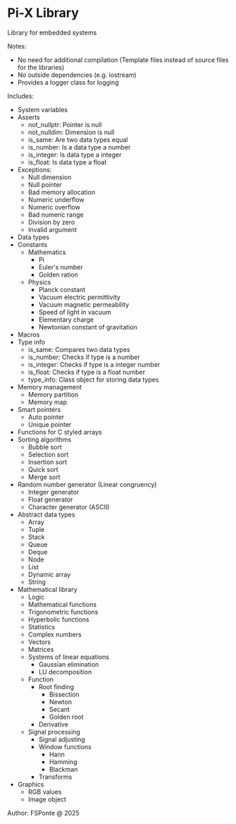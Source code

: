 # Pi-X Library
Library for embedded systems

Notes:
- No need for additional compilation (Template files instead of source files for the libraries)
- No outside dependencies (e.g. iostream)
- Provides a logger class for logging

Includes:
- System variables
- Asserts
	- not_nullptr: Pointer is null
	- not_nulldim: Dimension is null
	- is_same: Are two data types equal
	- is_number: Is a data type a number
	- is_integer: Is data type a integer
	- is_float: Is data type a float
- Exceptions:
	- Null dimension
	- Null pointer
	- Bad memory allocation
	- Numeric underflow
	- Numeric overflow
	- Bad numeric range
	- Division by zero
	- Invalid argument
- Data types
- Constants
  - Mathematics
    - Pi
	- Euler's number
	- Golden ration
  - Physics
    - Planck constant
	- Vacuum electric permittivity
	- Vacuum magnetic permeability
	- Speed of light in vacuum
	- Elementary charge
	- Newtonian constant of gravitation
- Macros
- Type info
	- is_same: Compares two data types
  	- is_number: Checks if type is a number
  	- is_integer: Checks if type is a integer number
  	- is_float: Checks if type is a float number
  	- type_info: Class object for storing data types
- Memory management
  	- Memory partition
  	- Memory map
- Smart pointers
	- Auto pointer
  	- Unique pointer
- Functions for C styled arrays
- Sorting algorithms
  	- Bubble sort
  	- Selection sort
  	- Insertion sort
  	- Quick sort
	- Merge sort
- Random number generator (Linear congruency)
  	- Integer generator
  	- Float generator
  	- Character generator (ASCII)
- Abstract data types
  	- Array
  	- Tuple
  	- Stack
  	- Queue
  	- Deque
  	- Node
  	- List
  	- Dynamic array
  	- String
- Mathematical library
  	- Logic
  	- Mathematical functions
  	- Trigonometric functions
  	- Hyperbolic functions
  	- Statistics
  	- Complex numbers
  	- Vectors
  	- Matrices
  	- Systems of linear equations
    	- Gaussian elimination
	  	- LU decomposition
  	- Function
	  	- Root finding
	  		- Bissection
		  	- Newton
		  	- Secant
		  	- Golden root
	  	- Derivative
  	- Signal processing
      	- Signal adjusting
	  	- Window functions
		    - Hann
			- Hamming
			- Blackman
	  	- Transforms
- Graphics
  	- RGB values
  	- Image object

Author: FSPonte @ 2025
